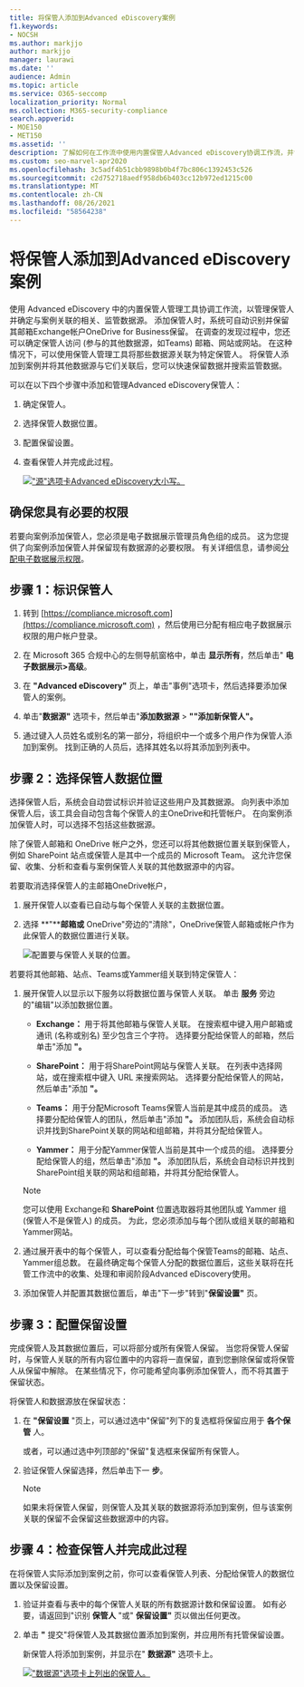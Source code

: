 ```yaml
---
title: 将保管人添加到Advanced eDiscovery案例
f1.keywords:
- NOCSH
ms.author: markjjo
author: markjjo
manager: laurawi
ms.date: ''
audience: Admin
ms.topic: article
ms.service: O365-seccomp
localization_priority: Normal
ms.collection: M365-security-compliance
search.appverid:
- MOE150
- MET150
ms.assetid: ''
description: 了解如何在工作流中使用内置保管人Advanced eDiscovery协调工作流，并识别相关数据源。
ms.custom: seo-marvel-apr2020
ms.openlocfilehash: 3c5adf4b51cbb9898b0b4f7bc806c1392453c526
ms.sourcegitcommit: c2d752718aedf958db6b403cc12b972ed1215c00
ms.translationtype: MT
ms.contentlocale: zh-CN
ms.lasthandoff: 08/26/2021
ms.locfileid: "58564238"
---
```

# <a name="add-custodians-to-an-advanced-ediscovery-case"></a>将保管人添加到Advanced eDiscovery案例

使用 Advanced eDiscovery 中的内置保管人管理工具协调工作流，以管理保管人并确定与案例关联的相关、监管数据源。 添加保管人时，系统可自动识别并保留其邮箱Exchange帐户OneDrive for Business保留。 在调查的发现过程中，您还可以确定保管人访问 (参与的其他数据源，如Teams) 邮箱、网站或网站。 在这种情况下，可以使用保管人管理工具将那些数据源关联为特定保管人。 将保管人添加到案例并将其他数据源与它们关联后，您可以快速保留数据并搜索监管数据。

可以在以下四个步骤中添加和管理Advanced eDiscovery保管人：

1. 确定保管人。

2. 选择保管人数据位置。

3. 配置保留设置。

4. 查看保管人并完成此过程。

   [!["源"选项卡Advanced eDiscovery大小写。 ](../media/AeD-Sources-Tab.png)](../media/AeD-Sources-Tab.png#lightbox)

## <a name="make-sure-you-have-the-necessary-permissions"></a>确保您具有必要的权限

若要向案例添加保管人，您必须是电子数据展示管理员角色组的成员。 这为您提供了向案例添加保管人并保留现有数据源的必要权限。 有关详细信息，请参阅[分配电子数据展示权限](get-started-with-advanced-ediscovery.md#step-2-assign-ediscovery-permissions)。

## <a name="step-1-identify-custodians"></a>步骤 1：标识保管人

1. 转到 [https://compliance.microsoft.com](https://compliance.microsoft.com) ，然后使用已分配有相应电子数据展示权限的用户帐户登录。

2. 在 Microsoft 365 合规中心的左侧导航窗格中，单击 **显示所有**，然后单击" **电子数据展示>高级**。

3. 在 **"Advanced eDiscovery"** 页上，单击"事例"选项卡，然后选择要添加保管人的案例。

4. 单击"**数据源"** 选项卡，然后单击"**添加数据源**  >  **""添加新保管人"。**

5. 通过键入人员姓名或别名的第一部分，将组织中一个或多个用户作为保管人添加到案例。 找到正确的人员后，选择其姓名以将其添加到列表中。

## <a name="step-2-choose-custodian-data-locations"></a>步骤 2：选择保管人数据位置

选择保管人后，系统会自动尝试标识并验证这些用户及其数据源。 向列表中添加保管人后，该工具会自动包含每个保管人的主OneDrive和托管帐户。 在向案例添加保管人时，可以选择不包括这些数据源。

除了保管人邮箱和 OneDrive 帐户之外，您还可以将其他数据位置关联到保管人，例如 SharePoint 站点或保管人是其中一个成员的 Microsoft Team。 这允许您保留、收集、分析和查看与案例保管人关联的其他数据源中的内容。

若要取消选择保管人的主邮箱OneDrive帐户，

1. 展开保管人以查看已自动与每个保管人关联的主数据位置。

2. 选择 **"****邮箱或** OneDrive"旁边的"清除"，OneDrive保管人邮箱或帐户作为此保管人的数据位置进行关联。

   ![配置要与保管人关联的位置。](../media/ConfigureCustodianLocations.png)

若要将其他邮箱、站点、Teams或Yammer组关联到特定保管人：

1. 展开保管人以显示以下服务以将数据位置与保管人关联。 单击 **服务** 旁边的"编辑"以添加数据位置。

   - **Exchange：** 用于将其他邮箱与保管人关联。 在搜索框中键入用户邮箱或通讯 (名称或别名) 至少包含三个字符。 选择要分配给保管人的邮箱，然后单击"添加 **"。**

   - **SharePoint：** 用于将SharePoint网站与保管人关联。 在列表中选择网站，或在搜索框中键入 URL 来搜索网站。 选择要分配给保管人的网站，然后单击"添加 **"。**

   - **Teams：** 用于分配Microsoft Teams保管人当前是其中成员的成员。 选择要分配给保管人的团队，然后单击"添加 **"。** 添加团队后，系统会自动标识并找到SharePoint关联的网站和组邮箱，并将其分配给保管人。

   - **Yammer：** 用于分配Yammer保管人当前是其中一个成员的组。 选择要分配给保管人的组，然后单击"添加 **"。** 添加团队后，系统会自动标识并找到SharePoint组关联的网站和组邮箱，并将其分配给保管人。

   > [!NOTE]
   > 您可以使用 Exchange和 **SharePoint** 位置选取器将其他团队或 Yammer 组 (保管人不是保管人) 的成员。 为此，您必须添加与每个团队或组关联的邮箱和Yammer网站。

2. 通过展开表中的每个保管人，可以查看分配给每个保管Teams的邮箱、站点、Yammer组总数。 在最终确定每个保管人分配的数据位置后，这些关联将在托管工作流中的收集、处理和审阅阶段Advanced eDiscovery使用。

3. 添加保管人并配置其数据位置后，单击"下一步"转到"**保留设置"** 页。  

## <a name="step-3-configure-hold-settings"></a>步骤 3：配置保留设置

 完成保管人及其数据位置后，可以将部分或所有保管人保留。 当您将保管人保留时，与保管人关联的所有内容位置中的内容将一直保留，直到您删除保留或将保管人从保留中解除。 在某些情况下，你可能希望向事例添加保管人，而不将其置于保留状态。

将保管人和数据源放在保留状态：

1. 在 **"保留设置** "页上，可以通过选中"保留"列下的复选框将保留应用于 **各个保管** 人。

   或者，可以通过选中列顶部的"保留"复选框来保留所有保管人。

2. 验证保管人保留选择，然后单击下一 **步**。

   > [!NOTE]
   > 如果未将保管人保留，则保管人及其关联的数据源将添加到案例，但与该案例关联的保留不会保留这些数据源中的内容。

## <a name="step-4-review-the-custodians-and-complete-the-process"></a>步骤 4：检查保管人并完成此过程

在将保管人实际添加到案例之前，你可以查看保管人列表、分配给保管人的数据位置以及保留设置。

1. 验证并查看与表中的每个保管人关联的所有数据源计数和保留设置。 如有必要，请返回到"识别 **保管人** "或" **保留设置"** 页以做出任何更改。

2. 单击 **"** 提交"将保管人及其数据位置添加到案例，并应用所有托管保留设置。

   新保管人将添加到案例，并显示在" **数据源"** 选项卡上。

   [!["数据源"选项卡上列出的保管人。 ](../media/DataSourcesTab.png)](../media/DataSourcesTab.png#lightbox)
